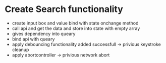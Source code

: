 # Create Search functionality

- create input box and value bind with state onchange method
- call api and get the data and store into state with empty array
- gives dependency into queary
- bind api with queary
- apply debouncing functionality added successfull -> privious keystroke cleanup
- apply abortcontroller -> privious network abort
